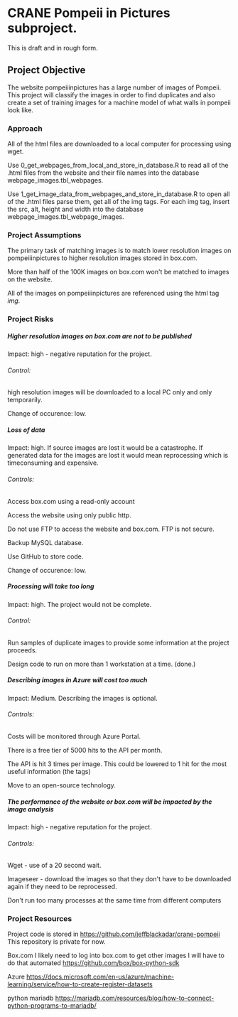 # CRANE Pompeii in Pictures subproject.

This is draft and in rough form. 

## Project Objective

The website pompeiiinpictures has a large number of images of Pompeii. This project will classify the images in order to find duplicates and also create a set of training images for a machine model of what walls in pompeii look like.

### Approach

All of the html files are downloaded to a local computer for processing using wget.

Use 0_get_webpages_from_local_and_store_in_database.R to read all of the .html files from the website and their file names into the database webpage_images.tbl_webpages.

Use 1_get_image_data_from_webpages_and_store_in_database.R to open all of the .html files parse them, get all of the img tags. For each img tag, insert the src, alt, height and width into the database webpage_images.tbl_webpage_images.


### Project Assumptions

The primary task of matching images is to match lower resolution images on pompeiiinpictures to higher resolution images stored in box.com.  

More than half of the 100K images on box.com won't be matched to images on the website.

All of the images on pompeiiinpictures are referenced using the html tag *img*.

### Project Risks

##### Higher resolution images on box.com are not to be published

Impact: high - negative reputation for the project.

###### Control:

high resolution images will be downloaded to a local PC only and only temporarily.

Change of occurence: low.

##### Loss of data

Impact: high. If source images are lost it would be a catastrophe. If generated data for the images are lost it would mean reprocessing which is timeconsuming and expensive. 

###### Controls:

Access box.com using a read-only account

Access the website using only public http.

Do not use FTP to access the website and box.com.  FTP is not secure.

Backup MySQL database.

Use GitHub to store code.

Change of occurence: low.


##### Processing will take too long

Impact: high. The project would not be complete.

###### Control:

Run samples of duplicate images to provide some information at the project proceeds.

Design code to run on more than 1 workstation at a time. (done.)

##### Describing images in Azure will cost too much

Impact: Medium. Describing the images is optional.

###### Controls:

Costs will be monitored through Azure Portal.

There is a free tier of 5000 hits to the API per month.

The API is hit 3 times per image.  This could be lowered to 1 hit for the most useful information (the tags)

Move to an open-source technology.

##### The performance of the website or box.com will be impacted by the image analysis

Impact: high - negative reputation for the project.

###### Controls:

Wget - use of a 20 second wait.

Imageseer - download the images so that they don't have to be downloaded again if they need to be reprocessed.

Don't run too many processes at the same time from different computers


### Project Resources

Project code is stored in https://github.com/jeffblackadar/crane-pompeii This repository is private for now.


Box.com
I likely need to log into box.com to get other images I will have to do that automated https://github.com/box/box-python-sdk

Azure https://docs.microsoft.com/en-us/azure/machine-learning/service/how-to-create-register-datasets

python mariadb https://mariadb.com/resources/blog/how-to-connect-python-programs-to-mariadb/